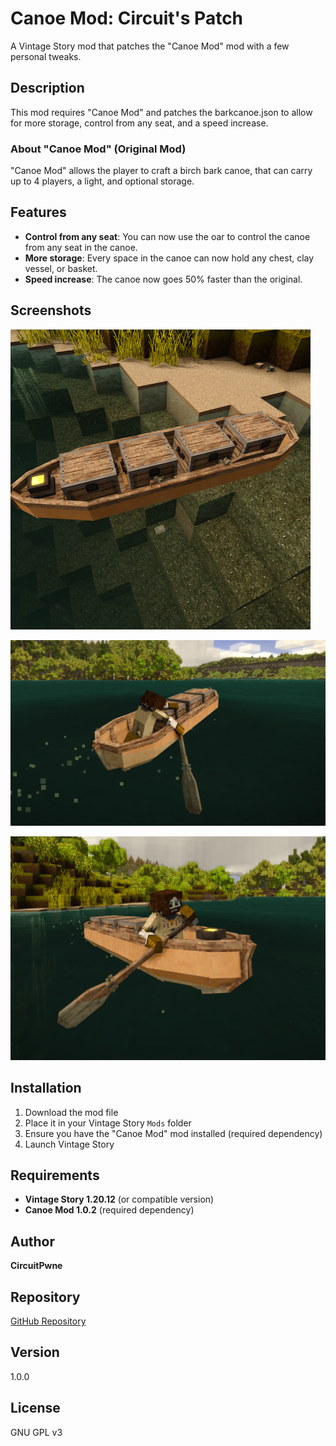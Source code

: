 # Canoe Mod: Circuit's Patch

A Vintage Story mod that patches the "Canoe Mod" mod with a few personal tweaks.

## Description

This mod requires "Canoe Mod" and patches the barkcanoe.json to allow for more storage, control from any seat, and a speed increase.

### About "Canoe Mod" (Original Mod)

"Canoe Mod" allows the player to craft a birch bark canoe, that can carry up to 4 players, a light, and optional storage. 

## Features

- **Control from any seat**: You can now use the oar to control the canoe from any seat in the canoe.
- **More storage**: Every space in the canoe can now hold any chest, clay vessel, or basket.
- **Speed increase**: The canoe now goes 50% faster than the original.

## Screenshots

![Thumbnail](thumbnail.png)

![Screenshot 1](pic1.png)

![Screenshot 2](pic2.png)

## Installation

1. Download the mod file
2. Place it in your Vintage Story `Mods` folder
3. Ensure you have the "Canoe Mod" mod installed (required dependency)
4. Launch Vintage Story

## Requirements

- **Vintage Story 1.20.12** (or compatible version)
- **Canoe Mod 1.0.2** (required dependency)

## Author

**CircuitPwne**

## Repository

[GitHub Repository](https://github.com/CircuitDev192/CanoeModCircuitsPatch)

## Version

1.0.0

## License

GNU GPL v3
